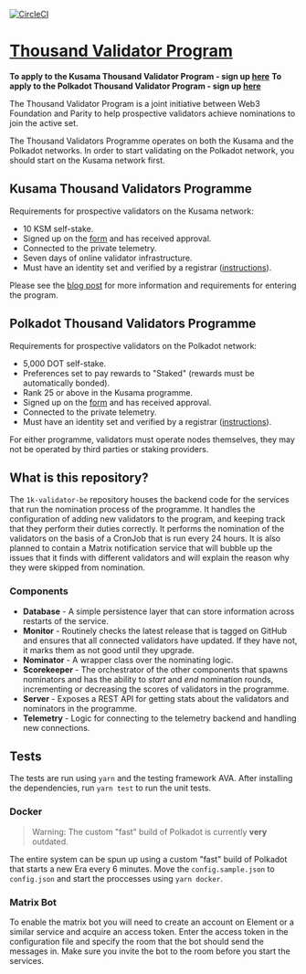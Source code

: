 [![CircleCI](https://circleci.com/gh/w3f/1k-validators-be.svg?style=svg)](https://circleci.com/gh/w3f/1k-validators-be)

# [Thousand Validator Program][thousand]

**To apply to the Kusama Thousand Validator Program - sign up [here][form]**
**To apply to the Polkadot Thousand Validator Program - sign up [here][polkadot form]**

The Thousand Validator Program is a joint initiative between Web3 Foundation
and Parity to help prospective validators achieve nominations to join the 
active set. 

The Thousand Validators Programme operates on both the Kusama and the Polkadot
networks. In order to start validating on the Polkadot network, you should start
on the Kusama network first.

## Kusama Thousand Validators Programme

Requirements for prospective validators on the Kusama network:

 - 10 KSM self-stake.
 - Signed up on the [form][form] and has received approval.
 - Connected to the private telemetry.
 - Seven days of online validator infrastructure.
 - Must have an identity set and verified by a registrar ([instructions](https://wiki.polkadot.network/docs/en/learn-registrar)).

Please see the [blog post][thousand] for more information and requirements for
entering the program.

## Polkadot Thousand Validators Programme

Requirements for prospective validators on the Polkadot network:

- 5,000 DOT self-stake.
- Preferences set to pay rewards to "Staked" (rewards must be automatically bonded).
- Rank 25 or above in the Kusama programme.
- Signed up on the [form][polkadot form] and has received approval.
- Connected to the private telemetry.
- Must have an identity set and verified by a registrar ([instructions](https://wiki.polkadot.network/docs/en/learn-registrar)).

For either programme, validators must operate nodes themselves, they may not be operated by third parties or staking providers.

## What is this repository?

The `1k-validator-be` repository houses the backend code for the services that
run the nomination process of the programme. It handles the configuration of
adding new validators to the program, and keeping track that they perform their
duties correctly. It performs the nomination of the validators on the basis of
a CronJob that is run every 24 hours. It is also planned to contain a Matrix
notification service that will bubble up the issues that it finds with different
validators and will explain the reason why they were skipped from nomination.

### Components

- **Database** - A simple persistence layer that can store information across restarts
  of the service.
- **Monitor** - Routinely checks the latest release that is tagged on GitHub and 
  ensures that all connected validators have updated. If they have not, it marks
  them as not good until they upgrade.
- **Nominator** - A wrapper class over the nominating logic.
- **Scorekeeper** - The orchestrator of the other components that spawns nominators
  and has the ability to _start_ and _end_ nomination rounds, incrementing or
  decreasing the scores of validators in the programme.
- **Server** - Exposes a REST API for getting stats about the validators and
  nominators in the programme.
- **Telemetry** - Logic for connecting to the telemetry backend and handling
  new connections.

## Tests

The tests are run using `yarn` and the testing framework AVA. After installing
the dependencies, run `yarn test` to run the unit tests.

### Docker

> Warning: The custom "fast" build of Polkadot is currently __very__ outdated.

The entire system can be spun up using a custom "fast" build of Polkadot
that starts a new Era every 6 minutes. Move the `config.sample.json` to `config.json`
and start the proccesses using `yarn docker`.

### Matrix Bot

To enable the matrix bot you will need to create an account on Element or a similar
service and acquire an access token. Enter the access token in the configuration
file and specify the room that the bot should send the messages in. Make sure you
invite the bot to the room before you start the services.

[thousand]: https://polkadot.network/join-kusamas-thousand-validators-programme/
[form]: https://docs.google.com/forms/d/e/1FAIpQLSewhltQOcmkIlE7Wftn0NTVuyEs6Wk8Qpx6ssCAo2BO4oQH0w/viewform
[polkadot form]: https://docs.google.com/forms/d/e/1FAIpQLSdS-alI-J2wgIRCQVjQC7ZbFiTnf36hYBdmO-1ARMjKbC7H9w/viewform

